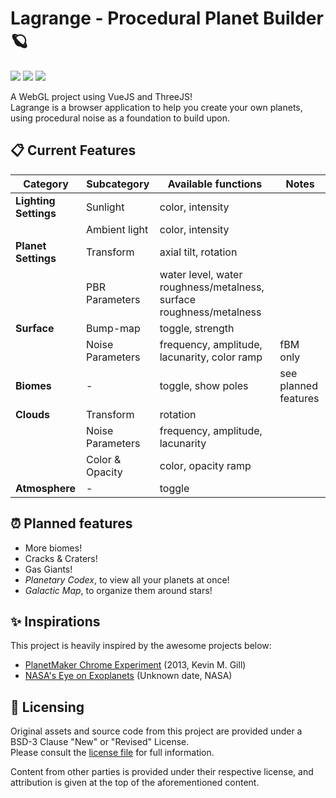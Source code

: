 # Lagrange - Procedural Planet Builder 🪐
<p>
  <img src="https://img.shields.io/badge/VueJS-3.4-%2342B883?logo=vuedotjs&labelColor=%2335495E&logoColor=white">
  <img src="https://img.shields.io/badge/Vite-5.2-%23BD34FE?logo=vite&labelColor=%2335495E&logoColor=white">
  <img src="https://img.shields.io/badge/ThreeJS-r166-%23049EF4?logo=threedotjs&labelColor=%2335495E&logoColor=white">
</p>

A WebGL project using VueJS and ThreeJS! <br>
Lagrange is a browser application to help you create your own planets, using procedural noise as a foundation to build upon.

## 📋 Current Features

| Category              | Subcategory      | Available functions                                                 | Notes                |
|-----------------------|------------------|---------------------------------------------------------------------|----------------------|
| **Lighting Settings** | Sunlight         | color, intensity                                                    |                      |
|                       | Ambient light    | color, intensity                                                    |                      |
| **Planet Settings**   | Transform        | axial tilt, rotation                                                |                      |
|                       | PBR Parameters   | water level, water roughness/metalness, surface roughness/metalness |                      |
| **Surface**           | Bump-map         | toggle, strength                                                    |                      |
|                       | Noise Parameters | frequency, amplitude, lacunarity, color ramp                        | fBM only             |
| **Biomes**            | -                | toggle, show poles                                                  | see planned features |
| **Clouds**            | Transform        | rotation                                                            |                      |
|                       | Noise Parameters | frequency, amplitude, lacunarity                                    |                      |
|                       | Color & Opacity  | color, opacity ramp                                                 |                      |
| **Atmosphere**        | -                | toggle                                                              |                      |

## ⏰ Planned features

- More biomes!
- Cracks & Craters!
- Gas Giants!
- _Planetary Codex_, to view all your planets at once!
- _Galactic Map_, to organize them around stars!

## ✨ Inspirations

This project is heavily inspired by the awesome projects below:
 - [PlanetMaker Chrome Experiment](https://planetmaker.apoapsys.com) (2013, Kevin M. Gill)
 - [NASA's Eye on Exoplanets](https://eyes.nasa.gov/apps/exo/#/) (Unknown date, NASA)

## 📓 Licensing

Original assets and source code from this project are provided under a BSD-3 Clause "New" or "Revised" License.<br>
Please consult the [license file](LICENSE) for full information.

Content from other parties is provided under their respective license, and attribution is given at the top of the aforementioned content.